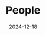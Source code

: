 ---
title: People
date: 2024-12-18

type: landing

sections:
  - block: people
    content:
      title: People
      # Choose which groups/teams of users to display.
      #   Edit `user_groups` in each user's profile to add them to one or more of these groups.
      user_groups:
          - Professor
          - Researcher
          - Postdoc
          - Graduate Student
          - Administration
          - Visitor
          - Alumni
      sort_by: Params.last_name
      sort_ascending: false
    design:
      show_interests: false
      show_role: true
      show_social: false
      show_organizations: true
---